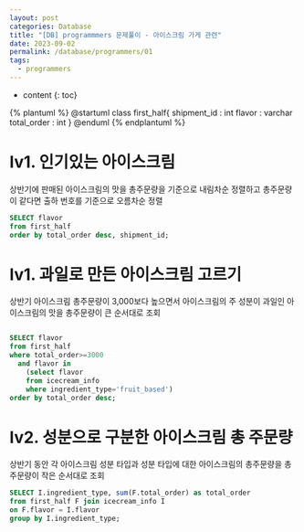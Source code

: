```yaml
---
layout: post
categories: Database
title: "[DB] programmmers 문제풀이 - 아이스크림 가게 관련"
date: 2023-09-02
permalink: /database/programmers/01
tags:
  - programmers
---
```

* content
{: toc}

{% plantuml %}
@startuml
class first_half{
shipment_id : int
flavor : varchar
total_order : int
}
@enduml
{% endplantuml %}





# lv1. 인기있는 아이스크림
상반기에 판매된 아이스크림의 맛을 총주문량을 기준으로 내림차순 정렬하고 총주문량이 같다면 출하 번호를 기준으로 오름차순 정렬


```sql
SELECT flavor
from first_half
order by total_order desc, shipment_id;

 ```


# lv1. 과일로 만든 아이스크림 고르기
상반기 아이스크림 총주문량이 3,000보다 높으면서 아이스크림의 주 성분이 과일인 아이스크림의 맛을 총주문량이 큰 순서대로 조회

```sql

SELECT flavor
from first_half
where total_order>=3000
  and flavor in
    (select flavor
    from icecream_info
    where ingredient_type='fruit_based')
order by total_order desc;

```


# lv2. 성분으로 구분한 아이스크림 총 주문량
상반기 동안 각 아이스크림 성분 타입과 성분 타입에 대한 아이스크림의 총주문량을 총주문량이 작은 순서대로 조회

```sql
SELECT I.ingredient_type, sum(F.total_order) as total_order
from first_half F join icecream_info I
on F.flavor = I.flavor
group by I.ingredient_type;
```
